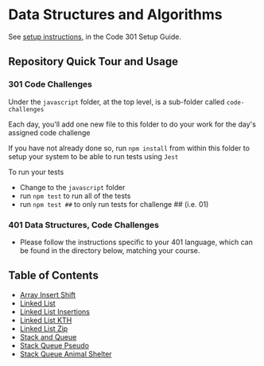 # Data Structures and Algorithms

See [setup instructions](https://codefellows.github.io/setup-guide/code-301/3-code-challenges), in the Code 301 Setup Guide.

## Repository Quick Tour and Usage

### 301 Code Challenges

Under the `javascript` folder, at the top level, is a sub-folder called `code-challenges`

Each day, you'll add one new file to this folder to do your work for the day's assigned code challenge

If you have not already done so, run `npm install` from within this folder to setup your system to be able to run tests using `Jest`

To run your tests

- Change to the `javascript` folder
- run `npm test` to run all of the tests
- run `npm test ##` to only run tests for challenge ## (i.e. 01)

### 401 Data Structures, Code Challenges

- Please follow the instructions specific to your 401 language, which can be found in the directory below, matching your course.

## Table of Contents

- [Array Insert Shift](./javascript/array-insert-shift.md/README.md)
- [Linked List](./javascript/linked-list/README.md)
- [Linked List Insertions](./javascript/linked-list-insertions/README.md)
- [Linked List KTH](./javascript/linked-list/CC7-README.md)
- [Linked List Zip](./javascript/linked-list/CC8-README.md)
- [Stack and Queue](./javascript/stack-queue/README.md)
- [Stack Queue Pseudo](./javascript/stack-queue/cc11.md)
- [Stack Queue Animal Shelter](./javascript/stack-queue/cc12.md)
